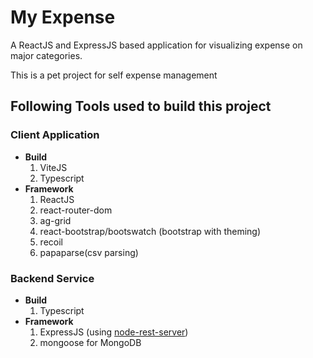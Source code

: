 # My Expense

A ReactJS and ExpressJS based application for visualizing expense on major categories.

This is a pet project for self expense management

## Following Tools used to build this project

### Client Application

- **Build**
  1. ViteJS
  2. Typescript
- **Framework**
  1. ReactJS
  2. react-router-dom
  3. ag-grid
  4. react-bootstrap/bootswatch (bootstrap with theming)
  5. recoil
  6. papaparse(csv parsing)

### Backend Service

- **Build**
  1. Typescript
- **Framework**
  1. ExpressJS (using [node-rest-server](https://github.com/nishant-labs/node-rest-server))
  2. mongoose for MongoDB
